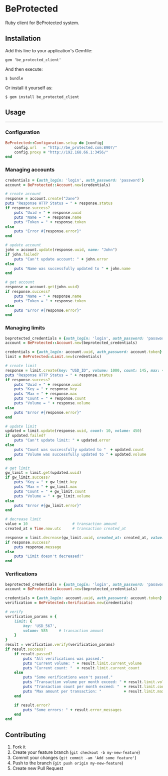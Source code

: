 # BeProtected

Ruby client for BeProtected system.

## Installation

Add this line to your application's Gemfile:

    gem 'be_protected_client'

And then execute:

    $ bundle

Or install it yourself as:

    $ gem install be_protected_client

## Usage
---------------------------

### Configuration

```ruby
BeProtected::Configuration.setup do |config|
    config.url   = "http://be_protected.com:8907/"
    config.proxy = "http://192.168.66.1:3456/"
end
```

### Managing accounts

```ruby
credentials = {auth_login: 'login', auth_password: 'password'}
account = BeProtected::Account.new(credentials)

# create account
response = account.create("Jane")
puts "Response HTTP Status = " + response.status
if response.success?
    puts "Uuid = " + response.uuid
    puts "Name = " + response.name
    puts "Token = " + response.token
else
    puts "Error #{response.error}"
end

# update account
john = account.update(response.uuid, name: "John")
if john.failed?
    puts "Can't update account: " + john.error
else
    puts "Name was successfully updated to " + john.name
end

# get account
response = account.get(john.uuid)
if response.success?
    puts "Name = " + response.name
    puts "Token = " + response.token
else
    puts "Error #{response.error}"
end
```

### Managing limits

```ruby
beprotected_credentials = {auth_login: 'login', auth_password: 'password'}
account = BeProtected::Account.new(beprotected_credentials)

credentials = {auth_login: account.uuid, auth_password: account.token}
limit = BeProtected::Limit.new(credentials)

# create limit
response = limit.create(key: "USD_ID", volume: 1000, count: 145, max: 45)
puts "Response HTTP Status = " + response.status
if response.success?
    puts "Uuid = " + response.uuid
    puts "Key = " + response.key
    puts "Max = " + response.max
    puts "Count = " + response.count
    puts "Volume = " + response.volume
else
    puts "Error #{response.error}"
end

# update limit
updated = limit.update(response.uuid, count: 10, volume: 450)
if updated.failed?
    puts "Can't update limit: " + updated.error
else
    puts "Count was successfully updated to "  + updated.count
    puts "Volume was successfully updated to " + updated.volume
end

# get limit
gw_limit = limit.get(updated.uuid)
if gw_limit.success?
    puts "Key = " + gw_limit.key
    puts "Max = " + gw_limit.max
    puts "Count = " + gw_limit.count
    puts "Volume = " + gw_limit.volume
else
    puts "Error #{gw_limit.error}"
end

# decrease limit
value = 10                    # transaction amount
created_at = Time.now.utc     # transaction created_at

response = limit.decrease(gw_limit.uuid, created_at: created_at, value: value)
if response.success?
    puts response.message
else
    puts "Limit doesn't decreased!"
end
```

### Verifications

```ruby
beprotected_credentials = {auth_login: 'login', auth_password: 'password'}
account = BeProtected::Account.new(beprotected_credentials)

credentials = {auth_login: account.uuid, auth_password: account.token}
verification = BeProtected::Verification.new(credentials)

# verify
verification_params = {
    limit: {
        key: 'USD_567',
        volume: 585     # transaction amount
    }
}
result = verification.verify(verification_params)
if result.success?
    if result.passed?
        puts "All verifications was passed."
        puts "Current volume: " + result.limit.current_volume
        puts "Current count: "  + result.limit.current_count
    else
        puts "Some verifications wasn't passed."
        puts "Transaction volume per month exceed: " + result.limit.volume  # true or false
        puts "Transaction count per month exceed: "  + result.limit.count   # true or false
        puts "Max amount per transaction: "          + result.limit.max     # true or false
    end

    if result.error?
        puts "Some errors: " + result.error_messages
    end
end
```

## Contributing

1. Fork it
2. Create your feature branch (`git checkout -b my-new-feature`)
3. Commit your changes (`git commit -am 'Add some feature'`)
4. Push to the branch (`git push origin my-new-feature`)
5. Create new Pull Request
